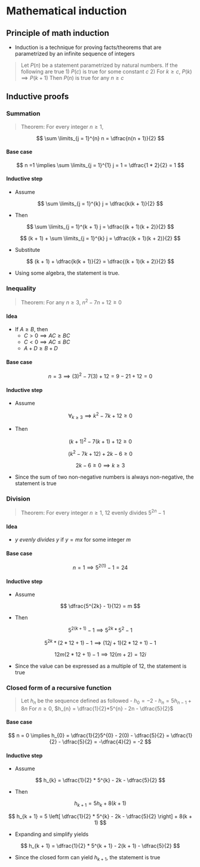 # Mathematical induction

## Principle of math induction

- Induction is a technique for proving facts/theorems that are parametrized by an infinite sequence of integers

> Let $P(n)$ be a statement parametrized by natural numbers. If the following are true
    1) $P(c)$ is true for some constant $c$
    2) For $k \ge c$, $P(k) \implies P(k + 1)$
  Then $P(n)$ is true for any $n \ge c$

## Inductive proofs

### Summation

> Theorem: For every integer $n \ge 1$,
> 

$$
\sum \limits_{j = 1}^{n} n = \dfrac{n(n + 1)}{2}
$$

#### Base case

$$
    n =1 \implies \sum \limits_{j = 1}^{1} j = 1 = \dfrac{1 * 2}{2} = 1    
$$

#### Inductive step

- Assume

$$
    \sum \limits_{j = 1}^{k} j = \dfrac{k(k + 1)}{2}
$$

- Then

$$
    \sum \limits_{j = 1}^{k + 1} j = \dfrac{(k + 1)(k + 2)}{2}
$$

$$
    (k + 1) + \sum \limits_{j = 1}^{k} j = \dfrac{(k + 1)(k + 2)}{2}
$$

- Substitute

$$
    (k + 1) + \dfrac{k(k + 1)}{2} = \dfrac{(k + 1)(k + 2)}{2}
$$

- Using some algebra, the statement is true.

### Inequality

> Theorem: For any $n \ge 3$, $n^{2} - 7n + 12 \ge 0$

#### Idea

- If $A \ge B$, then
    - $C > 0 \implies AC \ge BC$
    - $C < 0 \implies AC \le BC$
    - $A + D \ge B + D$

#### Base case

$$
    n = 3 \implies (3)^{2} - 7(3) + 12 = 9 - 21 + 12 = 0
$$

#### Inductive step

- Assume

$$
    \forall_{k \ge 3} \implies k^{2} - 7k + 12 \ge 0
$$

- Then

$$
    (k + 1)^{2} -7(k + 1) + 12 \ge 0
$$

$$
    (k^{2} - 7k +12) + 2k - 6 \ge 0
$$

$$
    2k - 6 \ge 0 \implies k \ge 3
$$

- Since the sum of two non-negative numbers is always non-negative, the statement is true

### Division

> Theorem:  For every integer $n \ge 1$, 12 evenly divides $5^{2n} - 1$

#### Idea

- $y$ *evenly divides* $y$ if $y = mx$ for some integer $m$

#### Base case

$$
    n = 1 \implies 5^{2(1)} - 1 = 24
$$

#### Inductive step

- Assume

$$
    \dfrac{5^{2k} - 1}{12} = m
$$

- Then

$$
    5^{2(k + 1)} - 1 \implies 5^{2k}*5^{2} - 1
$$



$$
    5^{2k} * (2 * 12 + 1) - 1 \implies (12j + 1)(2 * 12 + 1) - 1
$$

$$
    12m(2 * 12 + 1) - 1 \implies 12(m + 2) = 12i    
$$

- Since the value can be expressed as a multiple of 12, the statement is true

### Closed form of a recursive function

> Let $h_{n}$ be the sequence defined as followed
>     - $h_{0} = -2$
>     - $h_{n} = 5h_{n - 1} + 8n$
> For $n \ge 0$, $h_{n} = \dfrac{1}{2}*5^{n} - 2n - \dfrac{5}{2}$

#### Base case

$$
    n = 0 \implies h_{0} = \dfrac{1}{2}5^{0} - 2(0) - \dfrac{5}{2}
    = \dfrac{1}{2} - \dfrac{5}{2} = -\dfrac{4}{2} = -2
$$

#### Inductive step

- Assume

$$
    h_{k} = \dfrac{1}{2} * 5^{k} - 2k - \dfrac{5}{2}
$$

- Then 

$$
    h_{k + 1} = 5h_{k} + 8(k + 1)
$$

$$
    h_{k + 1} = 5 \left[ \dfrac{1}{2} * 5^{k} - 2k - \dfrac{5}{2} \right] + 8(k + 1)
$$

- Expanding and simplify yields

$$
    h_{k + 1} = \dfrac{1}{2} * 5^{k + 1} - 2(k + 1) - \dfrac{5}{2}
$$

- Since the closed form can yield $h_{k + 1}$, the statement is true



